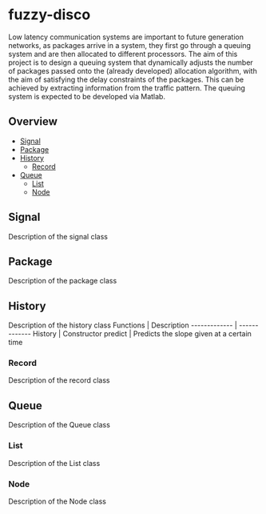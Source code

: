 # fuzzy-disco
Low latency communication systems are important to future generation networks, as packages arrive in a system, they first go through a queuing system and are then allocated to different processors. The aim of this project is to design a queuing system that dynamically adjusts the number of packages passed onto the (already developed) allocation algorithm, with the aim of satisfying the delay constraints of the packages. This can be achieved by extracting information from the traffic pattern. The queuing system is expected to be developed via Matlab. 

## Overview
* [Signal](#Signal)
* [Package](#Package)
* [History](#History)
  * [Record](#Record)
* [Queue](#Queue)
  * [List](#List)
  * [Node](#Node)

## Signal
Description of the signal class

## Package
Description of the package class

## History
Description of the history class
Functions  | Description
------------- | -------------
History  | Constructor
predict  | Predicts the slope given at a certain time

### Record
Description of the record class

## Queue
Description of the Queue class

### List
Description of the List class

### Node
Description of the Node class
